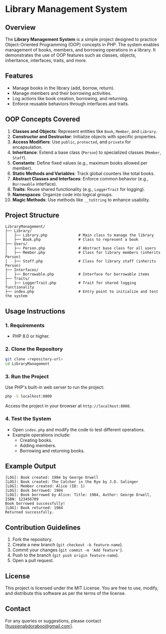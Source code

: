 # Library Management System

## Overview
The **Library Management System** is a simple project designed to practice Object-Oriented Programming (OOP) concepts in PHP. The system enables management of books, members, and borrowing operations in a library. It demonstrates the use of OOP features such as classes, objects, inheritance, interfaces, traits, and more.

## Features
- Manage books in the library (add, borrow, return).
- Manage members and their borrowing activities.
- Log actions like book creation, borrowing, and returning.
- Enforce reusable behaviors through interfaces and traits.

## OOP Concepts Covered
1. **Classes and Objects**: Represent entities like `Book`, `Member`, and `Library`.
2. **Constructor and Destructor**: Initialize objects with specific properties.
3. **Access Modifiers**: Use `public`, `protected`, and `private` for encapsulation.
4. **Inheritance**: Extend a base class (`Person`) to specialized classes (`Member`, `Staff`).
5. **Constants**: Define fixed values (e.g., maximum books allowed per member).
6. **Static Methods and Variables**: Track global counters like total books.
7. **Abstract Classes and Interfaces**: Enforce common behavior (e.g., `Borrowable` interface).
8. **Traits**: Reuse shared functionality (e.g., `LoggerTrait` for logging).
9. **Namespaces**: Organize code into logical groups.
10. **Magic Methods**: Use methods like `__toString` to enhance usability.

## Project Structure
```
LibraryManagement/
├── Library/
│   ├── Library.php              # Main class to manage the library
│   ├── Book.php                 # Class to represent a book
├── Users/
│   ├── Person.php               # Abstract base class for all users
│   ├── Member.php               # Class for library members (inherits Person)
│   ├── Staff.php                # Class for library staff (inherits Person)
├── Interfaces/
│   ├── Borrowable.php           # Interface for borrowable items
├── Traits/
│   ├── LoggerTrait.php          # Trait for shared logging functionality
├── index.php                    # Entry point to initialize and test the system
```

## Usage Instructions

### 1. Requirements
- PHP 8.0 or higher.

### 2. Clone the Repository
```bash
git clone <repository-url>
cd LibraryManagement
```

### 3. Run the Project
Use PHP's built-in web server to run the project:
```bash
php -S localhost:8000
```
Access the project in your browser at `http://localhost:8000`.

### 4. Test the System
- Open `index.php` and modify the code to test different operations.
- Example operations include:
  - Creating books.
  - Adding members.
  - Borrowing and returning books.

## Example Output
```text
[LOG]: Book created: 1984 by George Orwell
[LOG]: Book created: The Catcher in the Rye by J.D. Salinger
[LOG]: Member created: Alice (ID: 1)
[LOG]: Book borrowed: 1984
[LOG]: Book borrowed by Alice: Title: 1984, Author: George Orwell, ISBN: 123456789
Book borrowed successfully!
[LOG]: Book returned: 1984
Returned successfully.
```

## Contribution Guidelines
1. Fork the repository.
2. Create a new branch (`git checkout -b feature-name`).
3. Commit your changes (`git commit -m 'Add feature'`).
4. Push to the branch (`git push origin feature-name`).
5. Open a pull request.

## License
This project is licensed under the MIT License. You are free to use, modify, and distribute this software as per the terms of the license.

## Contact
For any queries or suggestions, please contact [hussienabdoraboo@gmail.com].

